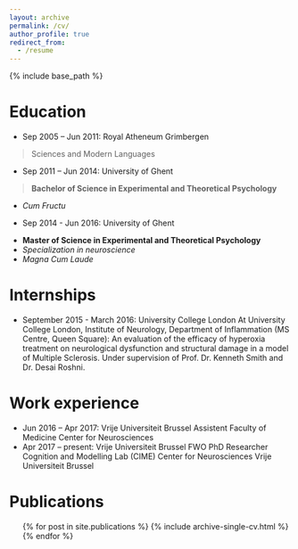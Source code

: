 ```yaml
---
layout: archive
permalink: /cv/
author_profile: true
redirect_from:
  - /resume
---
```


{% include base_path %}

Education
======
*   Sep 2005 – Jun 2011: Royal Atheneum Grimbergen
>  Sciences and Modern Languages
*   Sep 2011 – Jun 2014: University of Ghent
>  **Bachelor of Science in Experimental and Theoretical Psychology**
-  *Cum Fructu*
*   Sep 2014 - Jun 2016: University of Ghent
-  **Master of Science in Experimental and Theoretical Psychology**
-  *Specialization in neuroscience*
-  *Magna Cum Laude*
  

Internships
======
* September 2015 - March 2016: University College London
  At University College London, Institute of Neurology, Department of Inflammation (MS Centre, Queen Square): An evaluation of   the efficacy of hyperoxia treatment on neurological dysfunction and structural damage in a model of Multiple Sclerosis.       Under supervision of Prof. Dr. Kenneth Smith and Dr. Desai Roshni.


Work experience
======
* Jun 2016 – Apr 2017: Vrije Universiteit Brussel
  Assistent
  Faculty of Medicine
  Center for Neurosciences
* Apr 2017 – present: Vrije Universiteit Brussel
  FWO PhD Researcher
  Cognition and Modelling Lab (CIME) Center for Neurosciences
  Vrije Universiteit Brussel
  

Publications
======
  <ul>{% for post in site.publications %}
    {% include archive-single-cv.html %}
  {% endfor %}</ul>
  
